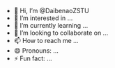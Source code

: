 - 👋 Hi, I’m @DaibenaoZSTU
- 👀 I’m interested in ...
- 🌱 I’m currently learning ...
- 💞️ I’m looking to collaborate on ...
- 📫 How to reach me ...
- 😄 Pronouns: ...
- ⚡ Fun fact: ...

<!---
DaibenaoZSTU/DaibenaoZSTU is a ✨ special ✨ repository because its `README.md` (this file) appears on your GitHub profile.
You can click the Preview link to take a look at your changes.
--->
